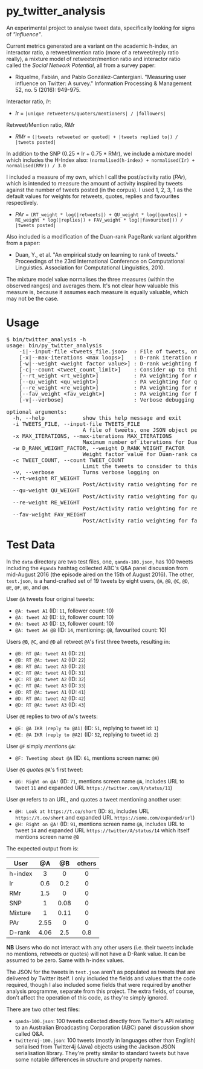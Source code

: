 # py\_twitter\_analysis
An experimental project to analyse tweet data, specifically looking for signs of *"influence"*.

Current metrics generated are a variant on the academic h-index, an interactor ratio, a
retweet/mention ratio (more of a retweet/reply ratio really), a mixture model of retweeter/mention
ratio and interactor ratio called the _Social Network Potential_, all from a survey paper:

 * Riquelme, Fabián, and Pablo González-Cantergiani. "Measuring user influence on Twitter: A
   survey." Information Processing & Management 52, no. 5 (2016): 949-975.

Interactor ratio, _Ir_:

 * _Ir_ = `|unique retweeters/quoters/mentioners| / |followers|`

Retweet/Mention ratio, _RMr_

 * _RMr_ = `(|tweets retweeted or quoted| + |tweets replied to|) / |tweets posted|`

In addition to the SNP (0.25 * Ir + 0.75 * RMr), we include a mixture model which includes the
H-Index also: `(normalised(h-index) + normalised(Ir) + normalised(RMr)) / 3.0`

I included a measure of my own, which I call the post/activity ratio (_PAr_), which is intended
to measure the amount of activity inspired by tweets against the number of tweets posted (in the
corpus). I used 1, 2, 3, 1 as the default values for weights for retweets, quotes, replies and
favourites respectively.

 * _PAr_ = `(RT_weight * log(|retweets|) + QU_weight * log(|quotes|) + RE_weight * log(|replies|) + FAV_weight * log(|favourited|)) / |tweets posted|`

Also included is a modification of the Duan-rank PageRank variant algorithm from a paper:

 * Duan, Y., et al. "An empirical study on learning to rank of tweets." Proceedings
   of the 23rd International Conference on Computational Linguistics. Association for
   Computational Linguistics, 2010.

The mixture model value normalises the three measures (within the observed ranges) and averages
them. It's not clear how valuable this measure is, because it assumes each measure is equally
valuable, which may not be the case.

# Usage
<pre>
$ bin/twitter_analysis -h
usage: bin/py_twitter_analysis
    -i|--input-file &lt;tweets_file.json&gt;  : File of tweets, one per line
    [-x|--max-iterations &lt;max loops&gt;]   : D-rank iteration roof value (default: 20)
    [-w|--weight &lt;weight factor value&gt;] : D-rank weighting factor (default: 0.2)
    [-c|--count &lt;tweet_count_limit&gt;]    : Consider up to this many tweets (default: -1 = all)
    [--rt_weight &lt;rt_weight&gt;]           : PA weighting for retweets (default: 1.0)
    [--qu_weight &lt;qu_weight&gt;]           : PA weighting for quote (default: 2.0)
    [--re_weight &lt;re_weight&gt;]           : PA weighting for replies (default: 3.0)
    [--fav_weight &lt;fav_weight&gt;]         : PA weighting for favourites (default: 1.0)
    [-v|--verbose]                      : Verbose debugging flag (default: off)

optional arguments:
  -h, --help            show this help message and exit
  -i TWEETS_FILE, --input-file TWEETS_FILE
                        A file of tweets, one JSON object per line
  -x MAX_ITERATIONS, --max-iterations MAX_ITERATIONS
                        Maximum number of iterations for Duan-rank calculation
  -w D_RANK_WEIGHT_FACTOR, --weight D_RANK_WEIGHT_FACTOR
                        Weight factor value for Duan-rank calculation
  -c TWEET_COUNT, --count TWEET_COUNT
                        Limit the tweets to consider to this many
  -v, --verbose         Turns verbose logging on
  --rt-weight RT_WEIGHT
                        Post/Activity ratio weighting for retweets
  --qu-weight QU_WEIGHT
                        Post/Activity ratio weighting for quotes
  --re-weight RE_WEIGHT
                        Post/Activity ratio weighting for replies
  --fav-weight FAV_WEIGHT
                        Post/Activity ratio weighting for favourites
</pre>

# Test Data
In the `data` directory are two test files, one, `qanda-100.json`, has 100 tweets including the `#qanda`
hashtag collected ABC's Q&A panel discussion from mid-August 2016 (the episode aired on the 15th of
August 2016). The other, `test.json`, is a hand-crafted set of 19 tweets by eight users, `@A`, `@B`,
`@C`, `@D`, `@E`, `@F`, `@G`, and `@H`.

User `@A` tweets four original tweets:

* `@A: tweet A1` (ID: `11`, follower count: 10)
* `@A: tweet A2` (ID: `12`, follower count: 10)
* `@A: tweet A3` (ID: `13`, follower count: 10)
* `@A: tweet A4 @B` (ID: `14`, mentioning: `@B`, favourited count: 10)

Users `@B`, `@C`, and `@D` all retweet `@A`'s first three tweets, resulting in:

* `@B: RT @A: tweet A1` (ID: `21`)
* `@B: RT @A: tweet A2` (ID: `22`)
* `@B: RT @A: tweet A3` (ID: `23`)
* `@C: RT @A: tweet A1` (ID: `31`)
* `@C: RT @A: tweet A2` (ID: `32`)
* `@C: RT @A: tweet A3` (ID: `33`)
* `@D: RT @A: tweet A1` (ID: `41`)
* `@D: RT @A: tweet A2` (ID: `42`)
* `@D: RT @A: tweet A3` (ID: `43`)

User `@E` replies to two of `@A`'s tweets:

* `@E: @A IKR (reply to @A1)` (ID: `51`, replying to tweet id: `1`)
* `@E: @A IKR (reply to @A2)` (ID: `52`, replying to tweet id: `2`)

User `@F` simply *mention*s `@A`:

* `@F: Tweeting about @A` (ID: `61`, mentions screen name: `@A`)

User `@G` *quote*s `@A`'s first tweet:

* `@G: Right on @A!` (ID: `71`, mentions screen name `@A`, includes URL to tweet `11` and expanded URL
  `https://twitter.com/A/status/11`)

User `@H` refers to an URL, and quotes a tweet mentioning another user:

* `@H: Look at https://t.co/short` (ID: `81`, includes URL `https://t.co/short` and expanded URL
  `https://some.com/expanded/url`)
* `@H: Right on @A!` (ID: `91`, mentions screen name `@A`, includes URL to tweet `14` and expanded URL
  `https://twitter/A/status/14` which itself mentions screen name `@B`

The expected output from is:

|User|@A |@B |others|
|----|:-:|:-:|:-:|
|h-index|3|0|0|
|Ir|0.6|0.2|0|
|RMr|1.5|0|0|
|SNP|1|0.08|0|
|Mixture|1|0.11|0|
|PAr|2.55|0|0|
|D-rank|4.06|2.5|0.8|

**NB** Users who do not interact with any other users (i.e. their tweets include no mentions, retweets
or quotes) will not have a D-Rank value. It can be assumed to be zero. Same with h-index values.

The JSON for the tweets in `test.json` aren't as populated as tweets that are delivered by Twitter itself.
I only included the fields and values that the code required, though I also included some fields that
were required by another analysis programme, separate from this project. The extra fields, of course,
don't affect the operation of this code, as they're simply ignored.

There are two other test files:

 * `qanda-100.json`: 100 tweets collected directly from Twitter's API relating to an Australian
   Broadcasting Corporation (ABC) panel discussion show called Q&A.
 * `twitter4j-100.json`: 100 tweets (mostly in languages other than English) serialised from Twitter4j
   (Java) objects using the Jackson JSON serialisation library. They're pretty similar to standard
   tweets but have some notable differences in structure and property names.
